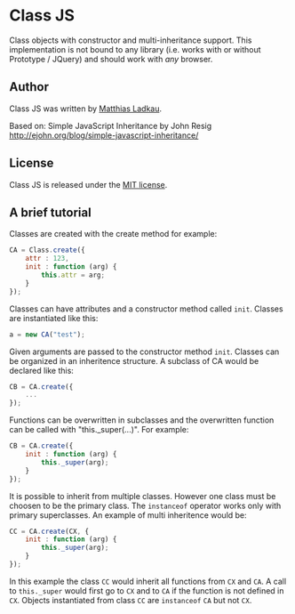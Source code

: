 # Class JS

Class objects with constructor and multi-inheritance support. This implementation is not bound to any library (i.e. works with or without Prototype / JQuery) and should work with *any* browser. 

## Author

Class JS was written by [Matthias Ladkau](http://www.ladkau.de).

Based on: Simple JavaScript Inheritance by John Resig
http://ejohn.org/blog/simple-javascript-inheritance/

## License

Class JS is released under the [MIT license](http://mit-license.org).

## A brief tutorial

Classes are created with the create method for example:

```js
CA = Class.create({
    attr : 123,
    init : function (arg) {
        this.attr = arg;
    }
});
```

Classes can have attributes and a constructor method called `init`. Classes are instantiated like this:
 
```js
a = new CA("test");
```
 
Given arguments are passed to the constructor method `init`. Classes can be organized in an inheritence structure. A subclass of CA would be declared like this:
 
```js
CB = CA.create({
    ...
});
```
 
Functions can be overwritten in subclasses and the overwritten function can be called with "this._super(...)". For example:
 
```js
CB = CA.create({
    init : function (arg) {
        this._super(arg);
    }
});
```
 
It is possible to inherit from multiple classes. However one class must be choosen to be the primary class. The `instanceof` operator works only with primary superclasses. An example of multi inheritence would be:
 
```js
CC = CA.create(CX, {
    init : function (arg) {
        this._super(arg);
    }    
});
```
 
In this example the class `CC` would inherit all functions from `CX` and `CA`. A call to `this._super` would first go to `CX` and to `CA` if the function is not defined in `CX`. Objects instantiated from class `CC` are `instanceof` `CA` but not `CX`.
